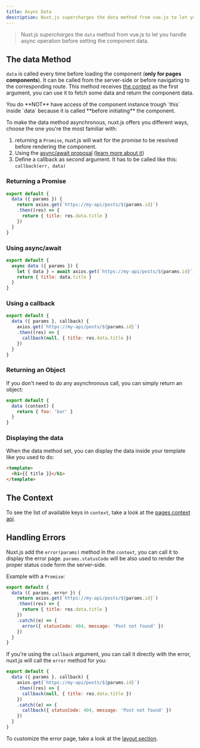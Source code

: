 ```yaml
---
title: Async Data
description: Nuxt.js supercharges the data method from vue.js to let you handle async operation before setting the component data.
---
```


> Nuxt.js *supercharges* the `data` method from vue.js to let you handle async operation before setting the component data.

## The data Method

`data` is called every time before loading the component (**only for pages components**). It can be called from the server-side or before navigating to the corresponding route. This method receives [the context](/api/pages-context) as the first argument, you can use it to fetch some data and return the component data.

<div class="Alert Alert--orange">You do **NOT** have access of the component instance trough `this` inside `data` because it is called **before initiating** the component.</div>

To make the data method asynchronous, nuxt.js offers you different ways, choose the one you're the most familiar with:

1. returning a `Promise`, nuxt.js will wait for the promise to be resolved before rendering the component.
2. Using the [async/await proposal](https://github.com/lukehoban/ecmascript-asyncawait) ([learn more about it](https://zeit.co/blog/async-and-await))
3. Define a callback as second argument. It has to be called like this: `callback(err, data)`

### Returning a Promise
```js
export default {
  data ({ params }) {
    return axios.get(`https://my-api/posts/${params.id}`)
    .then((res) => {
      return { title: res.data.title }
    })
  }
}
```

### Using async/await
```js
export default {
  async data ({ params }) {
    let { data } = await axios.get(`https://my-api/posts/${params.id}`)
    return { title: data.title }
  }
}
```

### Using a callback
```js
export default {
  data ({ params }, callback) {
    axios.get(`https://my-api/posts/${params.id}`)
    .then((res) => {
      callback(null, { title: res.data.title })
    })
  }
}
```

### Returning an Object

If you don't need to do any asynchronous call, you can simply return an object:

```js
export default {
  data (context) {
    return { foo: 'bar' }
  }
}
```

### Displaying the data

When the data method set, you can display the data inside your template like you used to do:

```html
<template>
  <h1>{{ title }}</h1>
</template>
```

## The Context

To see the list of available keys in `context`, take a look at the [pages context api](/api/pages-context).

## Handling Errors

Nuxt.js add the `error(params)` method in the `context`, you can call it to display the error page. `params.statusCode` will be also used to render the proper status code form the server-side.

Example with a `Promise`:
```js
export default {
  data ({ params, error }) {
    return axios.get(`https://my-api/posts/${params.id}`)
    .then((res) => {
      return { title: res.data.title }
    })
    .catch((e) => {
      error({ statusCode: 404, message: 'Post not found' })
    })
  }
}
```

If you're using the `callback` argument, you can call it directly with the error, nuxt.js will call the `error` method for you:
```js
export default {
  data ({ params }, callback) {
    axios.get(`https://my-api/posts/${params.id}`)
    .then((res) => {
      callback(null, { title: res.data.title })
    })
    .catch((e) => {
      callback({ statusCode: 404, message: 'Post not found' })
    })
  }
}
```

To customize the error page, take a look at the [layout section](/guide/layouts#error-page).
